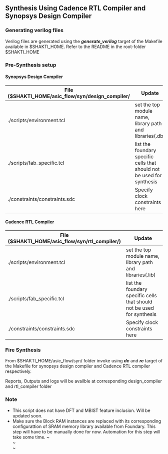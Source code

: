 ## Synthesis Using Cadence RTL Compiler and Synopsys Design Compiler

### Generating verilog files
Verilog files are generated using the ***generate_verilog*** target of the Makefile available in $SHAKTI\_HOME. Refer to the README in the root-folder $SHAKTI\_HOME

### Pre-Synthesis setup

#### Synopsys Design Compiler
|File ($SHAKTI_HOME/asic_flow/syn/design_compiler/                           | Update   |
|--------------------------------| -------- |
|./scripts/environment.tcl       |set the top module name, library path and libraries(.db)|
|./scripts/fab_specific.tcl          |list the foundary specific cells that should not be used for synthesis|
|./constraints/constraints.sdc         |Specify clock constraints here|

#### Cadence RTL Compiler
|File ($SHAKTI_HOME/asic_flow/syn/rtl_compiler/)                           | Update   |
|--------------------------------| -------- |
|./scripts/environment.tcl       |set the top module name, library path and libraries(.lib)|
|./scripts/fab_specific.tcl          |list the foundary specific cells that should not be used for synthesis|
|./constraints/constraints.sdc         |Specify clock constraints here|

### Fire Synthesis
From $SHAKTI_HOME/asic_flow/syn/ folder invoke using ***dc*** and ***rc*** target of the Makefile for synopsys design compiler and Cadence RTL compiler respectively.

Reports, Outputs and logs will be availble at corresponding design_compiler and rtl_compiler folder

### Note

* This script does not have DFT and MBIST feature inclusion. Will be updated soon.
* Make sure the Block RAM instances are replaced with its corresponding configurattion of SRAM memory library available from Foundary. This step will have to be manually done for now. Automation for this step will take some time.
~                                                                                                                                                                                                                   
~                                                                                                                                                                                                                   
~                         
